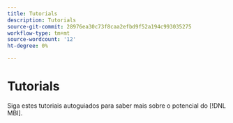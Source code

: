 ```yaml
---
title: Tutorials
description: Tutorials
source-git-commit: 28976ea30c73f8caa2efbd9f52a194c993035275
workflow-type: tm+mt
source-wordcount: '12'
ht-degree: 0%

---
```


# Tutorials

Siga estes tutoriais autoguiados para saber mais sobre o potencial do [!DNL MBI].
